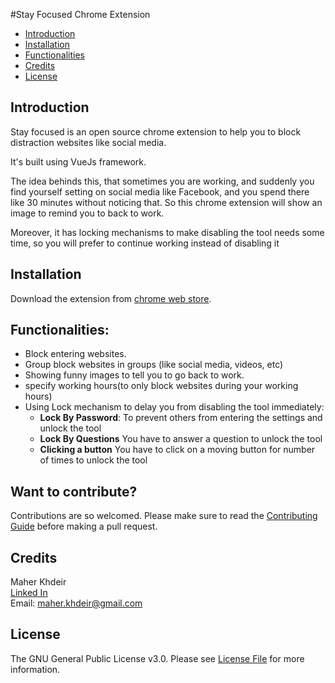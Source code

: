 #Stay Focused Chrome Extension

* [Introduction](#introduction)
* [Installation](#installation)
* [Functionalities](#functionalities)
* [Credits](#credits)
* [License](#license)


## Introduction
Stay focused is an open source chrome extension 
to help you to block distraction websites like social media.

It's built using VueJs framework.

The idea behinds this, that sometimes you are working, and suddenly you
find yourself setting on social media like Facebook, and you 
spend there like 30 minutes without noticing that.
So this chrome extension will show an image to remind you to back to work.

Moreover, it has locking mechanisms to make disabling the tool needs some
 time, so you will prefer to continue working instead of disabling it

## Installation

Download the extension from [chrome web store]().

## Functionalities:
* Block entering websites.  
* Group block websites in groups (like social media, videos, etc)
* Showing funny images to tell you to go back to work.
* specify working hours(to only block websites during your working hours)
* Using Lock mechanism to delay you from disabling the tool immediately:
  * **Lock By Password**: To prevent others from entering the settings and unlock the tool
  * **Lock By Questions** You have to answer a question to unlock the tool
  * **Clicking a button** You have to click on a moving button for number of times to unlock the tool
 



## Want to contribute?
Contributions are so welcomed.
Please make sure to read the [Contributing Guide](Contributing.md) before making a pull request.


## Credits
Maher Khdeir  
[Linked In](https://www.linkedin.com/in/maher-khdeir/)  
Email: maher.khdeir@gmail.com

## License

The GNU General Public License v3.0. Please see [License File](LICENSE) for more information.